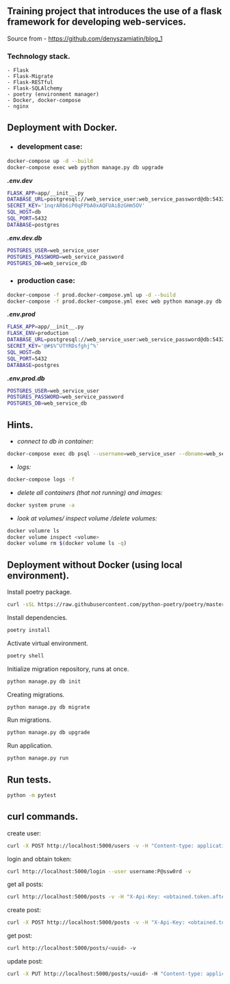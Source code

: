 ## Training project that introduces the use of a flask framework for developing web-services.

Source from - https://github.com/denyszamiatin/blog_1

### Technology stack.
    - Flask
    - Flask-Migrate
    - Flask-RESTful
    - Flask-SQLAlchemy
    - poetry (environment manager)
    - Docker, docker-compose
    - nginx
    
    
## Deployment with Docker.
- ### development case:
```bash
docker-compose up -d --build
docker-compose exec web python manage.py db upgrade
```
***.env.dev***
```bash
FLASK_APP=app/__init__.py
DATABASE_URL=postgresql://web_service_user:web_service_password@db:5432/web_service_db
SECRET_KEY='1nqrARb6iP0qFPbA0xAQFUAiBzGHm5OV'
SQL_HOST=db
SQL_PORT=5432
DATABASE=postgres
```
***.env.dev.db***
```bash
POSTGRES_USER=web_service_user
POSTGRES_PASSWORD=web_service_password
POSTGRES_DB=web_service_db
```

- ### production case:
```bash
docker-compose -f prod.docker-compose.yml up -d --build
docker-compose -f prod.docker-compose.yml exec web python manage.py db upgrade
```
***.env.prod***
```bash
FLASK_APP=app/__init__.py
FLASK_ENV=production
DATABASE_URL=postgresql://web_service_user:web_service_password@db:5432/web_service_db
SECRET_KEY='@#$%^UTYRDsfghj^%'
SQL_HOST=db
SQL_PORT=5432
DATABASE=postgres
```
***.env.prod.db***
```bash
POSTGRES_USER=web_service_user
POSTGRES_PASSWORD=web_service_password
POSTGRES_DB=web_service_db
```


## Hints.
- *connect to db in container:*
```bash
docker-compose exec db psql --username=web_service_user --dbname=web_service_db
```
- *logs:*
```bash
docker-compose logs -f
```
- *delete all containers (that not running) and images:*
```bash
docker system prune -a
```
- *look at volumes/ inspect volume /delete volumes:*
```bash
docker volumre ls
docker volume inspect <volume>
docker volume rm $(docker volume ls -q)
```


## Deployment without Docker (using local environment).
Install poetry package.
```bash
curl -sSL https://raw.githubusercontent.com/python-poetry/poetry/master/get-poetry.py | python -
```
Install dependencies.
```bash
poetry install
```
Activate virtual environment.
```bash
poetry shell
```
Initialize migration repository, runs at once.
```bash
python manage.py db init
```
Creating migrations.
```bash
python manage.py db migrate
```
Run migrations.
```bash
python manage.py db upgrade
```
Run application.
```bash
python manage.py run
```
## Run tests.
```bash
python -m pytest
```

## curl commands.
create user:
```bash
curl -X POST http://localhost:5000/users -v -H "Content-type: application/json" -d '{"login": "username", "email": "username@example.com", "password": "P@ssw0rd"}'
```
login and obtain token:
```bash
curl http://localhost:5000/login --user username:P@ssw0rd -v
```
get all posts:
```bash
curl http://localhost:5000/posts -v -H "X-Api-Key: <obtained.token.after_login>"
```
create post:
```bash
curl -X POST http://localhost:5000/posts -v -H "X-Api-Key: <obtained.token.after_login>" -H "Content-type: application/json" -d '{"title": "Title Post", "body": "This post created for testing app", "date": "2020-10-01T00:00"}'
```
get post:
```bash
curl http://localhost:5000/posts/<uuid> -v
```
update post:
```bash
curl -X PUT http://localhost:5000/posts/<uuid> -H "Content-type: application/json" -d '{"title": "Title Post (changed)"}' -v
```
